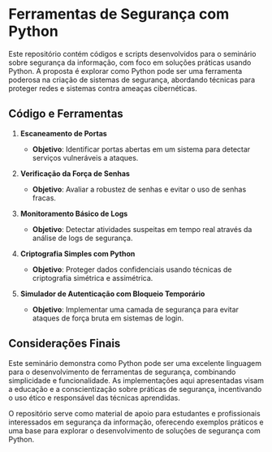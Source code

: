 # Ferramentas de Segurança com Python

Este repositório contém códigos e scripts desenvolvidos para o seminário sobre segurança da informação, com foco em soluções práticas usando Python. A proposta é explorar como Python pode ser uma ferramenta poderosa na criação de sistemas de segurança, abordando técnicas para proteger redes e sistemas contra ameaças cibernéticas.

## Código e Ferramentas

1. **Escaneamento de Portas**
   - **Objetivo**: Identificar portas abertas em um sistema para detectar serviços vulneráveis a ataques.

2. **Verificação da Força de Senhas**
   - **Objetivo**: Avaliar a robustez de senhas e evitar o uso de senhas fracas.

3. **Monitoramento Básico de Logs**
   - **Objetivo**: Detectar atividades suspeitas em tempo real através da análise de logs de segurança.

4. **Criptografia Simples com Python**
   - **Objetivo**: Proteger dados confidenciais usando técnicas de criptografia simétrica e assimétrica.

5. **Simulador de Autenticação com Bloqueio Temporário**
   - **Objetivo**: Implementar uma camada de segurança para evitar ataques de força bruta em sistemas de login.

## Considerações Finais
Este seminário demonstra como Python pode ser uma excelente linguagem para o desenvolvimento de ferramentas de segurança, combinando simplicidade e funcionalidade. As implementações aqui apresentadas visam a educação e a conscientização sobre práticas de segurança, incentivando o uso ético e responsável das técnicas aprendidas.

O repositório serve como material de apoio para estudantes e profissionais interessados em segurança da informação, oferecendo exemplos práticos e uma base para explorar o desenvolvimento de soluções de segurança com Python.
